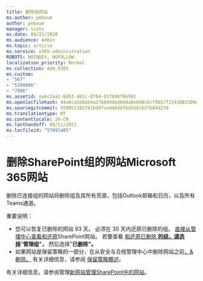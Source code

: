 ```yaml
---
title: 删除组网站
ms.author: pebaum
author: pebaum
manager: scotv
ms.date: 04/21/2020
ms.audience: Admin
ms.topic: article
ms.service: o365-administration
ROBOTS: NOINDEX, NOFOLLOW
localization_priority: Normal
ms.collection: Adm_O365
ms.custom:
- "567"
- "5200006"
- "7996"
ms.assetid: aa6c2aa1-6853-461c-8764-01fb96f8e981
ms.openlocfilehash: 44a6ca5d8ab4a27b844dadb6da8e0d8c6cf9657f1543883389eee6e7d743a930
ms.sourcegitcommit: 920051182781bd97ce4d4d6fbd268cb37b84d239
ms.translationtype: MT
ms.contentlocale: zh-CN
ms.lasthandoff: 08/11/2021
ms.locfileid: "57891485"
---
```

# <a name="delete-a-sharepoint-site-that-belongs-to-a-microsoft-365-group"></a>删除SharePoint组的网站Microsoft 365网站

删除已连接组的网站将删除组及其所有资源，包括Outlook邮箱和日历，以及所有Teams通道。
  
重要说明：

- 您可以恢复已删除的网站 93 天。 必须在 30 天内还原已删除的组。 [直接从管理中心查看和还原](https://admin.microsoft.com/sharepoint?page=recyclebin&modern=true)SharePoint网站。 若要查看 [和还原已删除 **的组，请选择**](https://admin.microsoft.com/Adminportal/Home?source=applauncher#/deletedgroups)"**管理组"，** 然后选择"**已删除"。**
- 如果网站是保留策略的一部分，在从安全与合规管理中心中删除网站之前[，&删除。](https://protection.office.com/?rfr=AdminCenter#/retention) 有关详细信息，请参阅 [保留策略概述](https://docs.microsoft.com/microsoft-365/compliance/retention-policies)。
  
有关详细信息，请参阅管理[新网站管理SharePoint中的网站](https://docs.microsoft.com/sharepoint/manage-sites-in-new-admin-center)。
